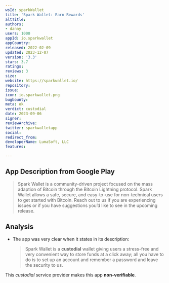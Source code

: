 ```yaml
---
wsId: sparkWallet
title: 'Spark Wallet: Earn Rewards'
altTitle: 
authors:
- danny
users: 1000
appId: io.sparkwallet
appCountry: 
released: 2022-02-09
updated: 2023-12-07
version: '3.3'
stars: 3.7
ratings: 
reviews: 3
size: 
website: https://sparkwallet.io/
repository: 
issue: 
icon: io.sparkwallet.png
bugbounty: 
meta: ok
verdict: custodial
date: 2023-09-06
signer: 
reviewArchive: 
twitter: sparkwalletapp
social: 
redirect_from: 
developerName: LumaSoft, LLC
features: 

---
```


## App Description from Google Play

> Spark Wallet is a community-driven project focused on the mass adaption of Bitcoin through the Bitcoin Lightning protocol. Spark Wallet allows a safe, secure, and easy-to-use for non-technical users to get started with Bitcoin. Reach out to us if you are experiencing issues or if you have suggestions you’d like to see in the upcoming release.

## Analysis 

- The app was very clear when it states in its description: 
  > Spark Wallet is a **custodial** wallet giving users a stress-free and very convenient way to store funds at a click away; all you have to do is to set up an account and remember a password and leave the security to us.

This *custodial* service provider makes this app **non-verifiable**.
 